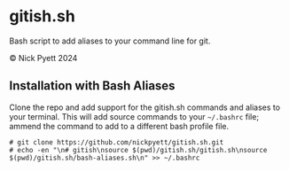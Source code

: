 gitish.sh
=========

Bash script to add aliases to your command line for git.

&copy; Nick Pyett 2024

## Installation with Bash Aliases

Clone the repo and add support for the gitish.sh commands and aliases to your terminal. This will add source commands to your `~/.bashrc` file; ammend the command to add to a different bash profile file.

    # git clone https://github.com/nickpyett/gitish.sh.git
    # echo -en "\n# gitish\nsource $(pwd)/gitish.sh/gitish.sh\nsource $(pwd)/gitish.sh/bash-aliases.sh\n" >> ~/.bashrc
